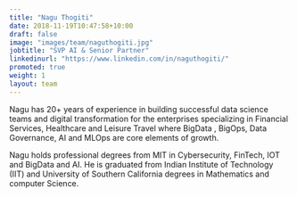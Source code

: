 ```yaml
---
title: "Nagu Thogiti"
date: 2018-11-19T10:47:58+10:00
draft: false
image: "images/team/naguthogiti.jpg"
jobtitle: "SVP AI & Senior Partner"
linkedinurl: "https://www.linkedin.com/in/naguthogiti/"
promoted: true
weight: 1
layout: team
---
```


Nagu has 20+ years of experience in building successful data science teams and digital transformation for the enterprises specializing in Financial Services, Healthcare and Leisure Travel where BigData , BigOps, Data Governance, AI and MLOps are core elements of growth.

Nagu holds professional degrees from MIT in Cybersecurity, FinTech, IOT and BigData and AI. He is graduated from Indian Institute of Technology (IIT) and University of Southern California degrees in Mathematics and computer Science.
